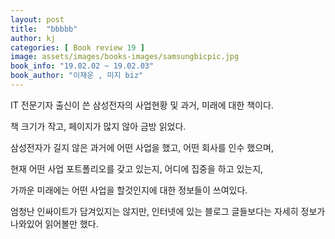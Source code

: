 ```yaml
---
layout: post
title:  "bbbbb"
author: kj
categories: [ Book review 19 ]
image: assets/images/books-images/samsungbicpic.jpg
book_info: "19.02.02 ~ 19.02.03"
book_author: "이재운 , 미지 biz"
---
```

IT 전문기자 출신이 쓴 삼성전자의 사업현황 및 과거, 미래에 대한 책이다.

책 크기가 작고, 페이지가 많지 않아 금방 읽었다.

삼성전자가 길지 않은 과거에 어떤 사업을 했고, 어떤 회사를 인수 했으며,

현재 어떤 사업 포트폴리오를 갖고 있는지, 어디에 집중을 하고 있는지,

가까운 미래에는 어떤 사업을 할것인지에 대한 정보들이 쓰여있다.

엄청난 인싸이트가 담겨있지는 않지만, 인터넷에 있는 블로그 글들보다는 자세히 정보가 나와있어 읽어볼만 했다.

